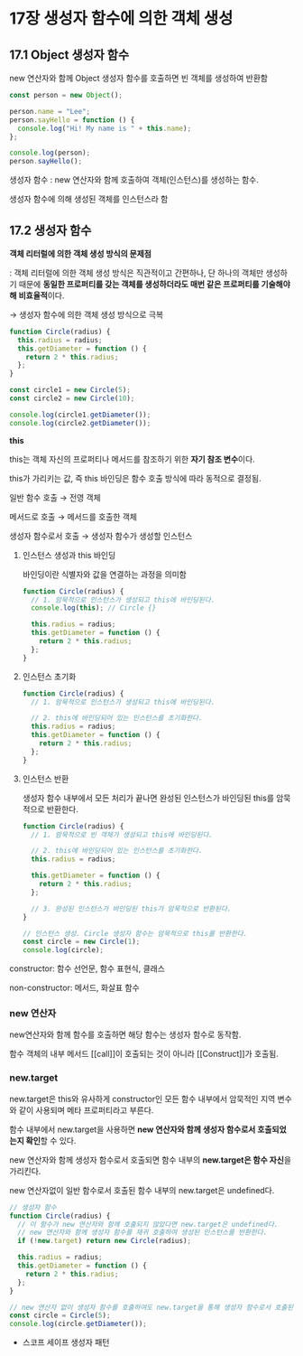 # 17장 생성자 함수에 의한 객체 생성

## 17.1 Object 생성자 함수

new 연산자와 함께 Object 생성자 함수를 호출하면 빈 객체를 생성하여 반환함

```jsx
const person = new Object();

person.name = "Lee";
person.sayHello = function () {
  console.log("Hi! My name is " + this.name);
};

console.log(person);
person.sayHello();
```

생성자 함수 : new 연산자와 함께 호출하여 객체(인스턴스)를 생성하는 함수.

생성자 함수에 의해 생성된 객체를 인스턴스라 함

## 17.2 생성자 함수

**객체 리터럴에 의한 객체 생성 방식의 문제점**

: 객체 리터럴에 의한 객체 생성 방식은 직관적이고 간편하나, 단 하나의 객체만 생성하기 때문에 **동일한 프로퍼티를 갖는 객체를 생성하더라도 매번 같은 프로퍼티를 기술해야해 비효율적**이다.

→ 생성자 함수에 의한 객체 생성 방식으로 극복

```jsx
function Circle(radius) {
  this.radius = radius;
  this.getDiameter = function () {
    return 2 * this.radius;
  };
}

const circle1 = new Circle(5);
const circle2 = new Circle(10);

console.log(circle1.getDiameter());
console.log(circle2.getDiameter());
```

**this**

this는 객체 자신의 프로퍼티나 메서드를 참조하기 위한 **자기 참조 변수**이다.

this가 가리키는 값, 즉 this 바인딩은 함수 호출 방식에 따라 동적으로 결정됨.

일반 함수 호출 → 전영 객체

메서드로 호출 → 메서드를 호출한 객체

생성자 함수로서 호출 → 생성자 함수가 생성할 인스턴스

1. 인스턴스 생성과 this 바인딩

   바인딩이란 식별자와 값을 연결하는 과정을 의미함

   ```jsx
   function Circle(radius) {
     // 1. 암묵적으로 인스턴스가 생성되고 this에 바인딩된다.
     console.log(this); // Circle {}

     this.radius = radius;
     this.getDiameter = function () {
       return 2 * this.radius;
     };
   }
   ```

2. 인스턴스 초기화

   ```jsx
   function Circle(radius) {
     // 1. 암묵적으로 인스턴스가 생성되고 this에 바인딩된다.

     // 2. this에 바인딩되어 있는 인스턴스를 초기화한다.
     this.radius = radius;
     this.getDiameter = function () {
       return 2 * this.radius;
     };
   }
   ```

3. 인스턴스 반환

   생성자 함수 내부에서 모든 처리가 끝나면 완성된 인스턴스가 바인딩된 this를 암묵적으로 반환한다.

   ```jsx
   function Circle(radius) {
     // 1. 암묵적으로 빈 객체가 생성되고 this에 바인딩된다.

     // 2. this에 바인딩되어 있는 인스턴스를 초기화한다.
     this.radius = radius;

     this.getDiameter = function () {
       return 2 * this.radius;
     };

     // 3. 완성된 인스턴스가 바인딩된 this가 암묵적으로 반환된다.
   }

   // 인스턴스 생성. Circle 생성자 함수는 암묵적으로 this를 반환한다.
   const circle = new Circle(1);
   console.log(circle);
   ```

constructor: 함수 선언문, 함수 표현식, 클래스

non-constructor: 메서드, 화살표 함수

### new 연산자

new연산자와 함께 함수를 호출하면 해당 함수는 생성자 함수로 동작함.

함수 객체의 내부 메서드 [[call]]이 호출되는 것이 아니라 [[Construct]]가 호출됨.

### new.target

new.target은 this와 유사하게 constructor인 모든 함수 내부에서 암묵적인 지역 변수와 같이 사용되며 메타 프로퍼티라고 부른다.

함수 내부에서 new.target을 사용하면 **new 연산자와 함께 생성자 함수로서 호출되었는지 확인**할 수 있다.

new 연산자와 함께 생성자 함수로서 호출되면 함수 내부의 **new.target은 함수 자신**을 가리킨다.

new 연산자없이 일반 함수로서 호출된 함수 내부의 new.target은 undefined다.

```jsx
// 생성자 함수
function Circle(radius) {
  // 이 함수가 new 연산자와 함께 호출되지 않았다면 new.target은 undefined다.
  // new 연산자와 함께 생성자 함수를 재귀 호출하여 생성된 인스턴스를 반환한다.
  if (!new.target) return new Circle(radius);

  this.radius = radius;
  this.getDiameter = function () {
    return 2 * this.radius;
  };
}

// new 연산자 없이 생성자 함수를 호출하여도 new.target을 통해 생성자 함수로서 호출된다.
const circle = Circle(5);
console.log(circle.getDiameter());
```

- 스코프 세이프 생성자 패턴
